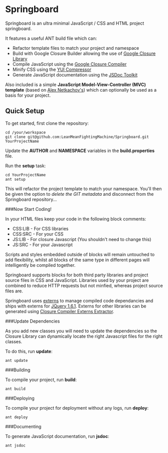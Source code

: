 Springboard
=============

Springboard is an ultra minimal JavaScript / CSS and HTML project springboard.

It features a useful ANT build file which can:

* Refactor template files to match your project and namespace
* Build with Google Closure Builder allowing the use of [Google Closure Library](http://code.google.com/closure/library/)
* Compile JavaScript using the [Google Closure Compiler](http://code.google.com/closure/compiler/)
* Minify CSS using the [YUI Compressor](http://developer.yahoo.com/yui/compressor/)
* Generate JavaScript documentation using the [JSDoc Toolkit](http://code.google.com/p/jsdoc-toolkit/)

Also included is a simple **JavaScript Model-View-Controller (MVC) template** (based on [Alex Netkachov's](http://www.alexatnet.com/content/model-view-controller-mvc-javascript)) which can optionally be used as a basis for your project.

Quick Setup
-------------

To get started, first clone the repository:

	cd /your/workspace
	git clone git@github.com:LeanMeanFightingMachine/Springboard.git YourProjectName

Update the **AUTHOR** and **NAMESPACE** variables in the **build.properties** file.

Run the **setup** task:
	
	cd YourProjectName
	ant setup

This will refactor the project template to match your namespace. You'll then be given the option to *delete the GIT metadata* and disconnect from the Springboard repository...

###Now Start Coding!

In your HTML files keep your code in the following block comments:

* CSS:LIB - For CSS libraries
* CSS:SRC - For your CSS
* JS:LIB - For closure Javascript (You shouldn't need to change this)
* JS:SRC - For your Javascript

Scripts and styles embedded outside of blocks will remain untouched to add flexibility, whilst all blocks of the same type in different pages will intelligently be compiled together.

Springboard supports blocks for both third party libraries and project source files in CSS and JavaScript. Libraries used by your project are combined to reduce HTTP requests but not minfied, whereas project source files are.

Springboard uses [externs](http://code.google.com/closure/compiler/docs/api-tutorial3.html) to manage compiled code dependancies and ships with externs for [JQuery 1.6.1](http://jquery.com/). Externs for other libraries can be generated using [Closure Compiler Externs Extractor](http://www.dotnetwise.com/Code/Externs/index.html).

###Update Dependencies

As you add new classes you will need to update the dependencies so the Closure Library can dynamically locate the right Javascript files for the right classes.

To do this, run **update**:

	ant update

###Building

To compile your project, run **build**:

	ant build
	
###Deploying

To compile your project for deployment without any logs, run **deploy**:

	ant deploy

###Documenting

To generate JavaScript documentation, run **jsdoc**:

	ant jsdoc